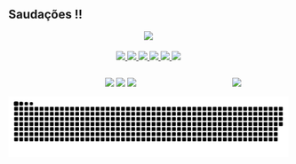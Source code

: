 ## Saudações !!

<div align="center">
  <a href="https://github.com/felipesimi1">
  <img height="180em" src="https://github-readme-stats.vercel.app/api?username=felipesimi1&show_icons=true&theme=blue-green&include_all_commits=true&count_private=true"/>
  
</div>
  
<div align="center" style="display: inline_block"><br>
  <img src="https://img.shields.io/badge/adobephotoshop-%2331A8FF.svg?style=for-the-badge&logo=adobephotoshop&logoColor=white"/>
  <img src="https://img.shields.io/badge/Microsoft-666666?style=for-the-badge&logo=microsoft&logoColor=white">
  <img src="https://camo.githubusercontent.com/908fb344c2d336bc042f28f61254c1b9dd17f6fb06274b90fe323b4e41a0d11b/68747470733a2f2f696d672e736869656c64732e696f2f7374617469632f76313f7374796c653d666f722d7468652d6261646765266d6573736167653d432b536861727026636f6c6f723d353132424434266c6f676f3d432b5368617270266c6f676f436f6c6f723d464646464646266c6162656c3d">
  <img src="https://img.shields.io/badge/HTML5-E34F26?style=for-the-badge&logo=html5&logoColor=white">
  <img src="https://img.shields.io/badge/CSS3-1572B6?style=for-the-badge&logo=css3&logoColor=white">
  <img src="https://img.shields.io/badge/Windows-0078D6?style=for-the-badge&logo=windows&logoColor=white">
</div>
  
  ##
  
  <center>
  <div align="center"> 
    <a href="https://www.instagram.com/_felipesimi/" target="_blank"><img src="https://img.shields.io/badge/-Instagram-%23E4405F?style=for-the-badge&logo=instagram&logoColor=white" target="_blank"></a>
    <a href="https://www.linkedin.com/in/luis-felipe-simi-202a52212/" target="_blank"><img src="https://img.shields.io/badge/-LinkedIn-%230077B5?style=for-the-badge&logo=linkedin&logoColor=white" target="_blank"></a>
    <a href="https://steamcommunity.com/id/Shark5443/" ><img src="https://img.shields.io/badge/Steam-000000?style=for-the-badge&logo=steam&logoColor=white"></a>
    <a><img src="https://64.media.tumblr.com/tumblr_lyxm6qk2a31r4ghkoo1_250.gifv" width="20%" align="right"></a>
    
    
  ![Snake animation](https://github.com/felipesimi1/felipesimi1/blob/output/github-contribution-grid-snake.svg) 
 
</div>
  
  
